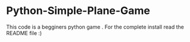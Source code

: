 # Python-Simple-Plane-Game
This code is a begginers python game . For the complete install read the README file :)
